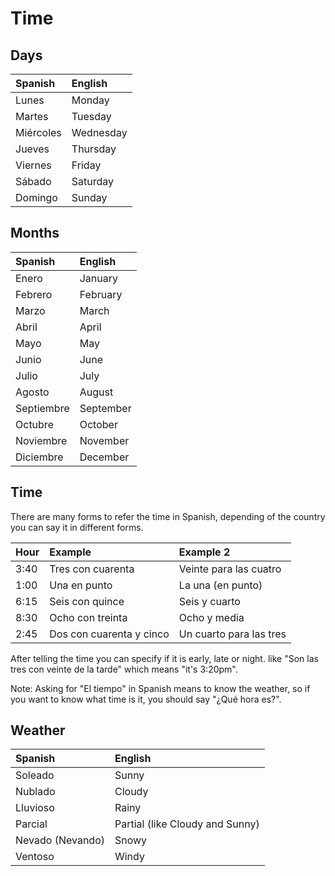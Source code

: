 # Time

## Days

| Spanish | English |
| :--- | :--- |
| Lunes | Monday |
| Martes | Tuesday |
| Miércoles | Wednesday |
| Jueves | Thursday |
| Viernes | Friday |
| Sábado | Saturday |
| Domingo | Sunday |

## Months

| Spanish | English |
| :--- | :--- |
| Enero | January |
| Febrero | February |
| Marzo | March |
| Abril | April |
| Mayo | May |
| Junio | June |
| Julio | July |
| Agosto | August |
| Septiembre | September |
| Octubre | October |
| Noviembre | November |
| Diciembre | December |

## Time

There are many forms to refer the time in Spanish, depending of the country you can say it in different forms.

| Hour | Example | Example 2 |
| :--- | :--- | :--- |
| 3:40 | Tres con cuarenta | Veinte para las cuatro |
| 1:00 | Una en punto | La una \(en punto\) |
| 6:15 | Seis con quince | Seis y cuarto |
| 8:30 | Ocho con treinta | Ocho y media |
| 2:45 | Dos con cuarenta y cinco | Un cuarto para las tres |

After telling the time you can specify if it is early, late or night. like "Son las tres con veinte de la tarde" which means "it's 3:20pm".

Note: Asking for "El tiempo" in Spanish means to know the weather, so if you want to know what time is it, you should say "¿Qué hora es?".

## Weather

| Spanish | English |
| :--- | :--- |
| Soleado | Sunny |
| Nublado | Cloudy |
| Lluvioso | Rainy |
| Parcial | Partial \(like Cloudy and Sunny\) |
| Nevado \(Nevando\) | Snowy |
| Ventoso | Windy |

